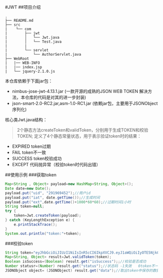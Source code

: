 #JWT
##项目介绍
```
.
├── README.md
├── src
|    └── com
|        ├── jwt
|        │   └── Jwt.java
|        │   └── Test.java
|        |
|        └── servlet
|            └── AuthorServlet.java
├── WebRoot
|   |── WEB-INFO
|   |── index.jsp
|   └── jquery-2.1.0.js
```

本仓库依赖于下面jar包：
+ nimbus-jose-jwt-4.13.1.jar (一款开源的成熟的JSON WEB TOKEN 解决方法，本仓库的代码是对其的进一步封装)
+ json-smart-2.0-RC2.jar,asm-1.0-RC1.jar (依赖jar包，主要用于JSONObject序列化)


核心类Jwt.java结构：
> 2个静态方法createToken和validToken，分别用于生成TOKEN和校验TOKEN;
> 定义了4个静态常量状态，用于表示验证token时的结果：
   * EXPIRED  token过期
   * FAIL     token不一致
   * SUCCESS  token校验成功
   * EXCEPT   代码抛异常（校验token时代码出错）
   
   
##使用示例
###获取token

```Java
Map<String , Object> payload=new HashMap<String, Object>();
Date date=new Date();
payload.put("uid", "291969452");//用户id
payload.put("iat", date.getTime());//生成时间
payload.put("ext",date.getTime()+1000*60*60);//过期时间1小时
String token=null;
try {
	token=Jwt.createToken(payload);
} catch (KeyLengthException e) {
	e.printStackTrace();
}
System.out.println("token:"+token);

```

###校验token
```Java
String token="eyJhbGciOiJIUzI1NiIsInR5cCI6IkpXVCJ9.eyJ1aWQiOiIyOTE5Njk0NTIiLCJpYXQiOjE0NjA0MzE4ODk2OTgsImV4dCI6MTQ2MDQzNTQ4OTY5OH0.RAa71BnklRMPyPhYBbxsfJdtXBnXeWevxcXLlwC2PrY";
Map<String, Object> result=Jwt.validToken(token);
Boolean isSuccess=(Boolean) result.get("isSuccess");;//校验是否成功
Number statusr=(Number) result.get("status");//状态码 -1失效   0token不一致   1校验成功   2代码异常
JSONObject object= (JSONObject) result.get("data");//取出token中保存的数据，注意，该JSONObject的完整包名是net.minidev.json.JSONObject


```
